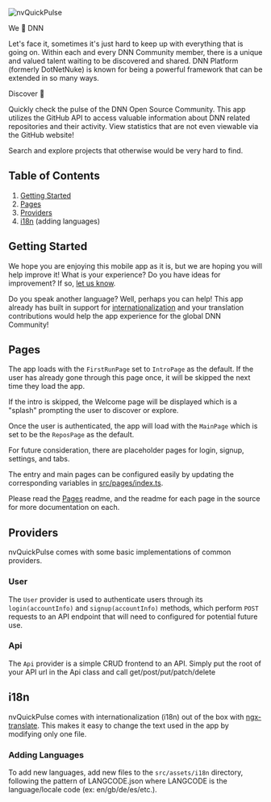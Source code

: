 ![nvQuickPulse](https://user-images.githubusercontent.com/4568451/45002935-942bce00-afaa-11e8-9418-da6082e61ded.png)

We 💙  DNN

Let's face it, sometimes it's just hard to keep up with everything that is going on.  Within each and every DNN Community member, there is a unique and valued talent waiting to be discovered and shared.  DNN Platform (formerly DotNetNuke) is known for being a powerful framework that can be extended in so many ways.

Discover 💙 

Quickly check the pulse of the DNN Open Source Community.  This app utilizes the GitHub API to access valuable information about DNN related repositories and their activity.  View statistics that are not even viewable via the GitHub website!

Search and explore projects that otherwise would be very hard to find.

## Table of Contents

1. [Getting Started](#getting-started)
2. [Pages](#pages)
3. [Providers](#providers)
4. [i18n](#i18n) (adding languages)

## <a name="getting-started"></a>Getting Started

We hope you are enjoying this mobile app as it is, but we are hoping you will help
improve it! What is your experience? Do you have ideas for improvement? If so, 
[let us know](https://github.com/nvisionative/nvQuickPulse/issues/new).

Do you speak another language? Well, perhaps you can help! This app already has 
built in support for [internationalization](#i18n) and your translation 
contributions would help the app experience for the global DNN Community!

## <a name="pages"></a>Pages

The app loads with the `FirstRunPage` set to `IntroPage` as the default. If
the user has already gone through this page once, it will be skipped the next
time they load the app.

If the intro is skipped, the Welcome page will be displayed which is a "splash" 
prompting the user to discover or explore.

Once the user is authenticated, the app will load with the `MainPage` which is
set to be the `ReposPage` as the default.

For future consideration, there are placeholder pages for login, signup, settings, and tabs. 

The entry and main pages can be configured easily by updating the corresponding
variables in
[src/pages/index.ts](https://github.com/nvisionative/nvQuickPulse/src/pages/index.ts).

Please read the
[Pages](https://github.com/nvisionative/nvQuickPulse/src/pages)
readme, and the readme for each page in the source for more documentation on each.

## <a name="providers"></a>Providers

nvQuickPulse comes with some basic implementations of common providers.

### User

The `User` provider is used to authenticate users through its
`login(accountInfo)` and `signup(accountInfo)` methods, which perform `POST`
requests to an API endpoint that will need to configured for potential future 
use.

### Api

The `Api` provider is a simple CRUD frontend to an API. Simply put the root of
your API url in the Api class and call get/post/put/patch/delete 

## <a name="i18n"></a>i18n

nvQuickPulse comes with internationalization (i18n) out of the box with
[ngx-translate](https://github.com/ngx-translate/core). This makes it easy to
change the text used in the app by modifying only one file. 

### Adding Languages

To add new languages, add new files to the `src/assets/i18n` directory,
following the pattern of LANGCODE.json where LANGCODE is the language/locale
code (ex: en/gb/de/es/etc.).